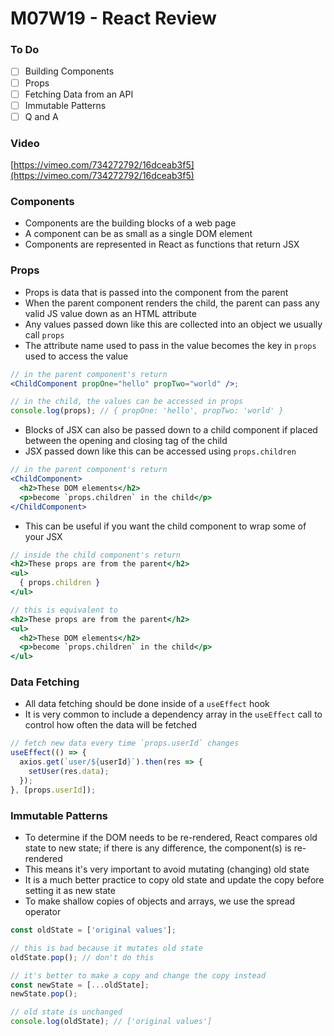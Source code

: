 # M07W19 - React Review

### To Do

- [ ] Building Components
- [ ] Props
- [ ] Fetching Data from an API
- [ ] Immutable Patterns
- [ ] Q and A

### Video

[https://vimeo.com/734272792/16dceab3f5](https://vimeo.com/734272792/16dceab3f5)

### Components

- Components are the building blocks of a web page
- A component can be as small as a single DOM element
- Components are represented in React as functions that return JSX

### Props

- Props is data that is passed into the component from the parent
- When the parent component renders the child, the parent can pass any valid JS value down as an HTML attribute
- Any values passed down like this are collected into an object we usually call `props`
- The attribute name used to pass in the value becomes the key in `props` used to access the value

```jsx
// in the parent component's return
<ChildComponent propOne="hello" propTwo="world" />;

// in the child, the values can be accessed in props
console.log(props); // { propOne: 'hello', propTwo: 'world' }
```

- Blocks of JSX can also be passed down to a child component if placed between the opening and closing tag of the child
- JSX passed down like this can be accessed using `props.children`

```jsx
// in the parent component's return
<ChildComponent>
  <h2>These DOM elements</h2>
  <p>become `props.children` in the child</p>
</ChildComponent>
```

- This can be useful if you want the child component to wrap some of your JSX

```jsx
// inside the child component's return
<h2>These props are from the parent</h2>
<ul>
  { props.children }
</ul>

// this is equivalent to
<h2>These props are from the parent</h2>
<ul>
  <h2>These DOM elements</h2>
  <p>become `props.children` in the child</p>
</ul>
```

### Data Fetching

- All data fetching should be done inside of a `useEffect` hook
- It is very common to include a dependency array in the `useEffect` call to control how often the data will be fetched

```js
// fetch new data every time `props.userId` changes
useEffect(() => {
  axios.get(`user/${userId}`).then(res => {
    setUser(res.data);
  });
}, [props.userId]);
```

### Immutable Patterns

- To determine if the DOM needs to be re-rendered, React compares old state to new state; if there is any difference, the component(s) is re-rendered
- This means it's very important to avoid mutating (changing) old state
- It is a much better practice to copy old state and update the copy before setting it as new state
- To make shallow copies of objects and arrays, we use the spread operator

```js
const oldState = ['original values'];

// this is bad because it mutates old state
oldState.pop(); // don't do this

// it's better to make a copy and change the copy instead
const newState = [...oldState];
newState.pop();

// old state is unchanged
console.log(oldState); // ['original values']
```
